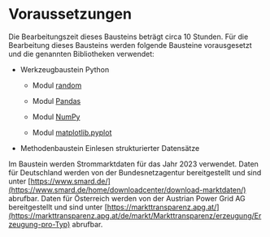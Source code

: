 # Voraussetzungen
Die Bearbeitungszeit dieses Bausteins beträgt circa 10 Stunden. Für die Bearbeitung dieses Bausteins werden folgende Bausteine vorausgesetzt und die genannten Bibliotheken verwendet:

- Werkzeugbaustein Python

  - Modul [random](https://docs.python.org/3/library/random.html)
  
  - Modul [Pandas](https://pypi.org/project/pandas/)

  - Modul [NumPy](https://numpy.org/)

  - Modul [matplotlib.pyplot](https://matplotlib.org/3.5.3/api/_as_gen/matplotlib.pyplot.html)

- Methodenbaustein Einlesen strukturierter Datensätze

Im Baustein werden Strommarktdaten für das Jahr 2023 verwendet. Daten für Deutschland werden von der Bundesnetzagentur bereitgestellt und sind unter [https://www.smard.de/](https://www.smard.de/home/downloadcenter/download-marktdaten/) abrufbar. Daten für Österreich werden von der Austrian Power Grid AG bereitgestellt und sind unter [https://markttransparenz.apg.at/](https://markttransparenz.apg.at/de/markt/Markttransparenz/erzeugung/Erzeugung-pro-Typ) abrufbar.